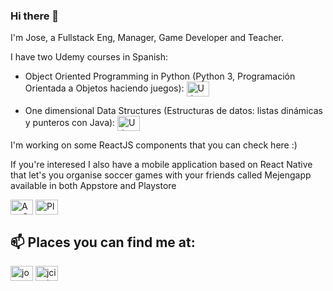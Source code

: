 ### Hi there 👋

I'm Jose, a Fullstack Eng, Manager, Game Developer and Teacher.


I have two Udemy courses in Spanish:

- Object Oriented Programming in Python (Python 3, Programación Orientada a Objetos haciendo juegos): <a href="https://www.udemy.com/course/programacion-orientada-a-objetos-haciendo-juegos-con-python/?couponCode=COUPON1499" target="blank"><img align="center" src="https://cdn.jsdelivr.net/npm/simple-icons@3.0.1/icons/udemy.svg" alt="Udemy" height="24" width="36" /></a>

- One dimensional Data Structures (Estructuras de datos: listas dinámicas y punteros con Java): <a href="https://www.udemy.com/course/programacion-orientada-a-objetos-haciendo-juegos-con-python/?referralCode=77B2A2FA3ACED1C01215" target="blank"><img align="center" src="https://cdn.jsdelivr.net/npm/simple-icons@3.0.1/icons/udemy.svg" alt="Udemy" height="24" width="36" /></a>



I'm working on some ReactJS components that you can check here :)

If you're interesed I also have a mobile application based on React Native that let's you organise soccer games with your friends called Mejengapp available in both Appstore and Playstore

<a href="https://apps.apple.com/us/app/mejengapp/id1479790993" target="blank"><img align="center" src="https://cdn.jsdelivr.net/npm/simple-icons@3.0.1/icons/appstore.svg" alt="AppStore" height="24" width="36" /></a>
<a href="https://play.google.com/store/apps/details?id=net.jciccio.mejengapp" target="blank"><img align="center" src="https://cdn.jsdelivr.net/npm/simple-icons@3.0.1/icons/googleplay.svg" alt="Playstore" height="24" width="36" /></a>


## 📫 Places you can find me at:

<a href="https://twitter.com/joseacco12" target="blank"><img align="center" src="https://cdn.jsdelivr.net/npm/simple-icons@3.0.1/icons/twitter.svg" alt="joseacco12" height="24" width="36" /></a>
<a href="https://www.linkedin.com/in/jciccio/" target="blank"><img align="center" src="https://cdn.jsdelivr.net/npm/simple-icons@3.0.1/icons/linkedin.svg" alt="jciccio" height="24" width="36" /></a>




<!--
**jciccio/jciccio** is a ✨ _special_ ✨ repository because its `README.md` (this file) appears on your GitHub profile.

Here are some ideas to get you started:

- 🔭 I’m currently working on ...
- 🌱 I’m currently learning ...
- 👯 I’m looking to collaborate on ...
- 🤔 I’m looking for help with ...
- 💬 Ask me about ...
- 📫 How to reach me: ...
- 😄 Pronouns: ...
- ⚡ Fun fact: ...
-->
